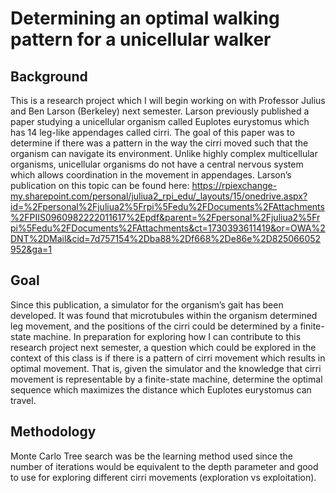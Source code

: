 # Determining an optimal walking pattern for a unicellular walker
## Background
This is a research project which I will begin working on with Professor Julius and Ben Larson (Berkeley) next semester. Larson previously published a paper studying a unicellular organism called Euplotes eurystomus which has 14 leg-like appendages called cirri. The goal of this paper was to determine if there was a pattern in the way the cirri moved such that the organism can navigate its environment. Unlike highly complex multicellular organisms, unicellular organisms do not have a central nervous system which allows coordination in the movement in appendages. Larson’s publication on this topic can be found here: https://rpiexchange-my.sharepoint.com/personal/juliua2_rpi_edu/_layouts/15/onedrive.aspx?id=%2Fpersonal%2Fjuliua2%5Frpi%5Fedu%2FDocuments%2FAttachments%2FPIIS0960982222011617%2Epdf&parent=%2Fpersonal%2Fjuliua2%5Frpi%5Fedu%2FDocuments%2FAttachments&ct=1730393611419&or=OWA%2DNT%2DMail&cid=7d757154%2Dba88%2Df668%2De86e%2D825066052952&ga=1
## Goal
Since this publication, a simulator for the organism’s gait has been developed. It was found that microtubules within the organism determined leg movement, and the positions of the cirri could be determined by a finite-state machine. In preparation for exploring how I can contribute to this research project next semester, a question which could be explored in the context of this class is if there is a pattern of cirri movement which results in optimal movement. That is, given the simulator and the knowledge that cirri movement is representable by a finite-state machine, determine the optimal sequence which maximizes the distance which Euplotes eurystomus can travel.
## Methodology
Monte Carlo Tree search was be the learning method used since the number of iterations would be equivalent to the depth parameter and good to use for exploring different cirri movements (exploration vs exploitation).